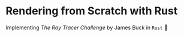 # Rendering from Scratch with Rust
Implementing *The Ray Tracer Challenge* by James Buck in `Rust` 🦀
